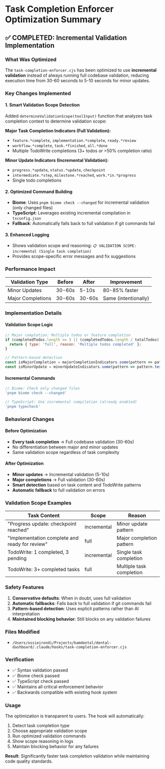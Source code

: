 # Task Completion Enforcer Optimization Summary

## ✅ COMPLETED: Incremental Validation Implementation

### What Was Optimized

The `task-completion-enforcer.cjs` has been optimized to use **incremental validation** instead of always running full codebase validation, reducing execution time from 30-60 seconds to 5-10 seconds for minor updates.

### Key Changes Implemented

#### 1. **Smart Validation Scope Detection**
Added `determineValidationScope(toolInput)` function that analyzes task completion context to determine validation scope:

**Major Task Completion Indicators (Full Validation):**
- `feature.*complete`, `implementation.*complete`, `ready.*review`
- `workflow.*complete`, `task.*finished`, `all.*done`
- Multiple TodoWrite completions (3+ todos or >50% completion ratio)

**Minor Update Indicators (Incremental Validation):**
- `progress.*update`, `status.*update`, `checkpoint`
- `intermediate.*step`, `milestone.*reached`, `work.*in.*progress`
- Single todo completions

#### 2. **Optimized Command Building**
- **Biome**: Uses `pnpm biome check --changed` for incremental validation (only changed files)
- **TypeScript**: Leverages existing incremental compilation in `tsconfig.json`
- **Fallback**: Automatically falls back to full validation if git commands fail

#### 3. **Enhanced Logging**
- Shows validation scope and reasoning: `📋 VALIDATION SCOPE: incremental (Single task completion)`
- Provides scope-specific error messages and fix suggestions

### Performance Impact

| Validation Type | Before | After | Improvement |
|----------------|--------|-------|-------------|
| Minor Updates | 30-60s | 5-10s | 80-85% faster |
| Major Completions | 30-60s | 30-60s | Same (intentionally) |

### Implementation Details

#### Validation Scope Logic
```javascript
// Major completion: Multiple todos or feature completion
if (completedTodos.length >= 3 || (completedTodos.length / totalTodos) > 0.5) {
  return { type: 'full', reason: 'Multiple todos completed' };
}

// Pattern-based detection
const isMajorCompletion = majorCompletionIndicators.some(pattern => pattern.test(content));
const isMinorUpdate = minorUpdateIndicators.some(pattern => pattern.test(content));
```

#### Incremental Commands
```javascript
// Biome: Check only changed files
'pnpm biome check --changed'

// TypeScript: Use incremental compilation (already enabled)
'pnpm typecheck'
```

### Behavioral Changes

#### Before Optimization
- **Every task completion** → Full codebase validation (30-60s)
- No differentiation between major and minor updates
- Same validation scope regardless of task complexity

#### After Optimization
- **Minor updates** → Incremental validation (5-10s)
- **Major completions** → Full validation (30-60s)
- **Smart detection** based on task content and TodoWrite patterns
- **Automatic fallback** to full validation on errors

### Validation Scope Examples

| Task Content | Scope | Reason |
|-------------|-------|---------|
| "Progress update: checkpoint reached" | incremental | Minor update pattern |
| "Implementation complete and ready for review" | full | Major completion pattern |
| TodoWrite: 1 completed, 3 pending | incremental | Single task completion |
| TodoWrite: 3+ completed tasks | full | Multiple task completion |

### Safety Features

1. **Conservative defaults**: When in doubt, uses full validation
2. **Automatic fallbacks**: Falls back to full validation if git commands fail
3. **Pattern-based detection**: Uses explicit patterns rather than AI interpretation
4. **Maintained blocking behavior**: Still blocks on any validation failures

### Files Modified

- `/Users/ossieirondi/Projects/kamdental/dental-dashboard/.claude/hooks/task-completion-enforcer.cjs`

### Verification

- ✅ Syntax validation passed
- ✅ Biome check passed
- ✅ TypeScript check passed
- ✅ Maintains all critical enforcement behavior
- ✅ Backwards compatible with existing hook system

### Usage

The optimization is transparent to users. The hook will automatically:
1. Detect task completion type
2. Choose appropriate validation scope
3. Run optimized validation commands
4. Show scope reasoning in logs
5. Maintain blocking behavior for any failures

**Result**: Significantly faster task completion validation while maintaining code quality standards.